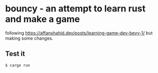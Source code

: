 # bouncy - an attempt to learn rust and make a game

following https://affanshahid.dev/posts/learning-game-dev-bevy-1/ but making some changes.

## Test it

```bash
$ cargo run
```
